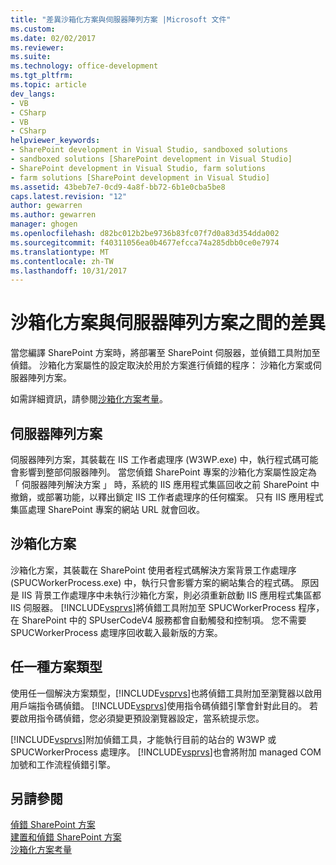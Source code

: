 ```yaml
---
title: "差異沙箱化方案與伺服器陣列方案 |Microsoft 文件"
ms.custom: 
ms.date: 02/02/2017
ms.reviewer: 
ms.suite: 
ms.technology: office-development
ms.tgt_pltfrm: 
ms.topic: article
dev_langs:
- VB
- CSharp
- VB
- CSharp
helpviewer_keywords:
- SharePoint development in Visual Studio, sandboxed solutions
- sandboxed solutions [SharePoint development in Visual Studio]
- SharePoint development in Visual Studio, farm solutions
- farm solutions [SharePoint development in Visual Studio]
ms.assetid: 43beb7e7-0cd9-4a8f-bb72-6b1e0cba5be8
caps.latest.revision: "12"
author: gewarren
ms.author: gewarren
manager: ghogen
ms.openlocfilehash: d82bc012b2be9736b83fc07f7d0a83d354dda002
ms.sourcegitcommit: f40311056ea0b4677efcca74a285dbb0ce0e7974
ms.translationtype: MT
ms.contentlocale: zh-TW
ms.lasthandoff: 10/31/2017
---
```

# <a name="differences-between-sandboxed-and-farm-solutions"></a>沙箱化方案與伺服器陣列方案之間的差異
  當您編譯 SharePoint 方案時，將部署至 SharePoint 伺服器，並偵錯工具附加至偵錯。 沙箱化方案屬性的設定取決於用於方案進行偵錯的程序： 沙箱化方案或伺服器陣列方案。  
  
 如需詳細資訊，請參閱[沙箱化方案考量](../sharepoint/sandboxed-solution-considerations.md)。  
  
## <a name="farm-solutions"></a>伺服器陣列方案  
 伺服器陣列方案，其裝載在 IIS 工作者處理序 (W3WP.exe) 中，執行程式碼可能會影響到整部伺服器陣列。 當您偵錯 SharePoint 專案的沙箱化方案屬性設定為 「 伺服器陣列解決方案 」 時，系統的 IIS 應用程式集區回收之前 SharePoint 中撤銷，或部署功能，以釋出鎖定 IIS 工作者處理序的任何檔案。 只有 IIS 應用程式集區處理 SharePoint 專案的網站 URL 就會回收。  
  
## <a name="sandboxed-solutions"></a>沙箱化方案  
 沙箱化方案，其裝載在 SharePoint 使用者程式碼解決方案背景工作處理序 (SPUCWorkerProcess.exe) 中，執行只會影響方案的網站集合的程式碼。 原因是 IIS 背景工作處理序中未執行沙箱化方案，則必須重新啟動 IIS 應用程式集區都 IIS 伺服器。 [!INCLUDE[vsprvs](../sharepoint/includes/vsprvs-md.md)]將偵錯工具附加至 SPUCWorkerProcess 程序，在 SharePoint 中的 SPUserCodeV4 服務都會自動觸發和控制項。 您不需要 SPUCWorkerProcess 處理序回收載入最新版的方案。  
  
## <a name="either-type-of-solution"></a>任一種方案類型  
 使用任一個解決方案類型，[!INCLUDE[vsprvs](../sharepoint/includes/vsprvs-md.md)]也將偵錯工具附加至瀏覽器以啟用用戶端指令碼偵錯。 [!INCLUDE[vsprvs](../sharepoint/includes/vsprvs-md.md)]使用指令碼偵錯引擎會針對此目的。 若要啟用指令碼偵錯，您必須變更預設瀏覽器設定，當系統提示您。  
  
 [!INCLUDE[vsprvs](../sharepoint/includes/vsprvs-md.md)]附加偵錯工具，才能執行目前的站台的 W3WP 或 SPUCWorkerProcess 處理序。 [!INCLUDE[vsprvs](../sharepoint/includes/vsprvs-md.md)]也會將附加 managed COM 加號和工作流程偵錯引擎。  
  
## <a name="see-also"></a>另請參閱  
 [偵錯 SharePoint 方案](../sharepoint/debugging-sharepoint-solutions.md)   
 [建置和偵錯 SharePoint 方案](../sharepoint/building-and-debugging-sharepoint-solutions.md)   
 [沙箱化方案考量](../sharepoint/sandboxed-solution-considerations.md)  
  
  
